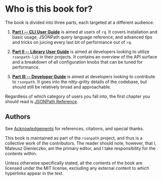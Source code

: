 # Who is this book for?

The book is divided into three parts, each targeted at a different audience.

1. [**Part I -- CLI User Guide**](/user/intro.md) is aimed at users of `rq`.
It covers installation and basic usage, JSONPath query language reference,
and advanced tips and tricks on juicing every last bit of performance
out of `rq`.

2. [**Part II -- Library User Guide**](/lib/intro.md) is aimed at developers looking to utilize
`rsonpath-lib` in their projects. It contains an overview of the API surface
and a breakdown of all configuration knobs that can be tuned for performance.

3. [**Part III -- Developer Guide**](/dev/intro.md) is aimed at developers looking to contribute
to `rsonpath`. It goes into the nitty-gritty details of the codebase, but
should still be relatively broad and approachable.

Regardless of which category of users you fall into, the first chapter
you should read is [JSONPath Reference](/jsonpath.md).

## Authors

See [Acknowledgements](/acknowledgements.md) for references, citations,
and special thanks.

This book is maintained as part of the `rsonpath` project, and thus
is a collective work of the contributors. The reader should note, however,
that I, Mateusz Gienieczko, am the primary editor, and I take responsibility
for the contents within.

Unless otherwise specifically stated, all the contents of the book
are licensed under the MIT license, excluding any external content to which
hyperlinks appear in the text.
